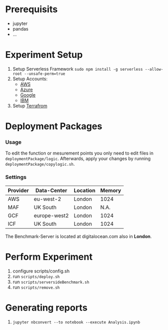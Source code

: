 # Prerequisits
- jupyter
- pandas
- ...

# Experiment Setup

 1. Setup Serverless Framework 
    `sudo npm install -g serverless --allow-root --unsafe-perm=true`
 2. Setup Accounts:
    - [AWS](https://serverless.com/framework/docs/providers/aws/guide/credentials/)
    - [Azure](https://serverless.com/framework/docs/providers/azure/guide/credentials/)
    - [Google](https://serverless.com/framework/docs/providers/google/guide/credentials/)
    - [IBM](https://serverless.com/framework/docs/providers/openwhisk/guide/credentials/)
 3. Setup [Terrafrom](https://learn.hashicorp.com/terraform/getting-started/install.html)

# Deployment Packages

 ### Usage
 To edit the function or mesurement points you only need to edit files in `deploymentPackage/logic`.
 Afterwards, apply your changes by running `deploymentPackage/copylogic.sh`.
 
 ### Settings
| Provider | Data-Center  | Location | Memory |
|----------|--------------|----------|--------|
| AWS      | eu-west-2    | London   | 1024   |
| MAF      | UK South     | London   | N.A.   |
| GCF      | europe-west2 | London   | 1024   |
| ICF      | UK South     | London   | 1024   |

The Benchmark-Server is located at digitalocean.com also in **London**.


 # Perform Experiment
 1. configure scripts/config.sh
 5. run `scripts/deploy.sh`
 6. run `scripts/serversideBenchmark.sh`
 7. run `scripts/remove.sh`

 # Generating reports
 1. `jupyter nbconvert --to notebook --execute Analysis.ipynb` 

